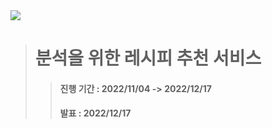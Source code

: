<img src = "https://user-images.githubusercontent.com/87309905/208438057-d3c55319-dfb8-4c6f-a519-4def533414c8.png" width/>

> # 분석을 위한 레시피 추천 서비스
> >#### 진행 기간 : 2022/11/04 -> 2022/12/17
> > #### 발표 : 2022/12/17
